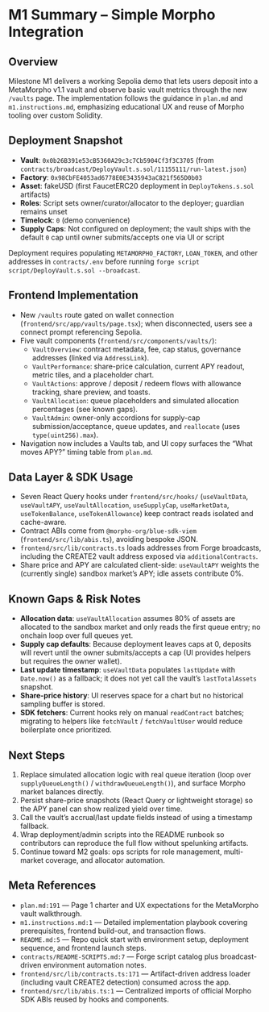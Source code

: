 # M1 Summary – Simple Morpho Integration

## Overview
Milestone M1 delivers a working Sepolia demo that lets users deposit into a MetaMorpho v1.1 vault and observe basic vault metrics through the new `/vaults` page. The implementation follows the guidance in `plan.md` and `m1.instructions.md`, emphasizing educational UX and reuse of Morpho tooling over custom Solidity.

## Deployment Snapshot
- **Vault**: `0x0b26B391e53cB5360A29c3c7Cb5904Cf3f3C3705` (from `contracts/broadcast/DeployVault.s.sol/11155111/run-latest.json`)
- **Factory**: `0x98CbFE4053ad6778E0E3435943aC821f565D0b03`
- **Asset**: fakeUSD (first FaucetERC20 deployment in `DeployTokens.s.sol` artifacts)
- **Roles**: Script sets owner/curator/allocator to the deployer; guardian remains unset
- **Timelock**: `0` (demo convenience)
- **Supply Caps**: Not configured on deployment; the vault ships with the default `0` cap until owner submits/accepts one via UI or script

Deployment requires populating `METAMORPHO_FACTORY`, `LOAN_TOKEN`, and other addresses in `contracts/.env` before running `forge script script/DeployVault.s.sol --broadcast`.

## Frontend Implementation
- New `/vaults` route gated on wallet connection (`frontend/src/app/vaults/page.tsx`);
  when disconnected, users see a connect prompt referencing Sepolia.
- Five vault components (`frontend/src/components/vaults/`):
  - `VaultOverview`: contract metadata, fee, cap status, governance addresses (linked via `AddressLink`).
  - `VaultPerformance`: share-price calculation, current APY readout, metric tiles, and a placeholder chart.
  - `VaultActions`: approve / deposit / redeem flows with allowance tracking, share preview, and toasts.
  - `VaultAllocation`: queue placeholders and simulated allocation percentages (see known gaps).
  - `VaultAdmin`: owner-only accordions for supply-cap submission/acceptance, queue updates, and `reallocate` (uses `type(uint256).max`).
- Navigation now includes a Vaults tab, and UI copy surfaces the “What moves APY?” timing table from `plan.md`.

## Data Layer & SDK Usage
- Seven React Query hooks under `frontend/src/hooks/` (`useVaultData`, `useVaultAPY`, `useVaultAllocation`, `useSupplyCap`, `useMarketData`, `useTokenBalance`, `useTokenAllowance`) keep contract reads isolated and cache-aware.
- Contract ABIs come from `@morpho-org/blue-sdk-viem` (`frontend/src/lib/abis.ts`), avoiding bespoke JSON.
- `frontend/src/lib/contracts.ts` loads addresses from Forge broadcasts, including the CREATE2 vault address exposed via `additionalContracts`.
- Share price and APY are calculated client-side: `useVaultAPY` weights the (currently single) sandbox market’s APY; idle assets contribute 0%.

## Known Gaps & Risk Notes
- **Allocation data**: `useVaultAllocation` assumes 80% of assets are allocated to the sandbox market and only reads the first queue entry; no onchain loop over full queues yet.
- **Supply cap defaults**: Because deployment leaves caps at 0, deposits will revert until the owner submits/accepts a cap (UI provides helpers but requires the owner wallet).
- **Last update timestamp**: `useVaultData` populates `lastUpdate` with `Date.now()` as a fallback; it does not yet call the vault’s `lastTotalAssets` snapshot.
- **Share-price history**: UI reserves space for a chart but no historical sampling buffer is stored.
- **SDK fetchers**: Current hooks rely on manual `readContract` batches; migrating to helpers like `fetchVault` / `fetchVaultUser` would reduce boilerplate once prioritized.

## Next Steps
1. Replace simulated allocation logic with real queue iteration (loop over `supplyQueueLength()` / `withdrawQueueLength()`), and surface Morpho market balances directly.
2. Persist share-price snapshots (React Query or lightweight storage) so the APY panel can show realized yield over time.
3. Call the vault’s accrual/last update fields instead of using a timestamp fallback.
4. Wrap deployment/admin scripts into the README runbook so contributors can reproduce the full flow without spelunking artifacts.
5. Continue toward M2 goals: ops scripts for role management, multi-market coverage, and allocator automation.

## Meta References
- `plan.md:191` — Page 1 charter and UX expectations for the MetaMorpho vault walkthrough.
- `m1.instructions.md:1` — Detailed implementation playbook covering prerequisites, frontend build-out, and transaction flows.
- `README.md:5` — Repo quick start with environment setup, deployment sequence, and frontend launch steps.
- `contracts/README-SCRIPTS.md:7` — Forge script catalog plus broadcast-driven environment automation notes.
- `frontend/src/lib/contracts.ts:171` — Artifact-driven address loader (including vault CREATE2 detection) consumed across the app.
- `frontend/src/lib/abis.ts:1` — Centralized imports of official Morpho SDK ABIs reused by hooks and components.

